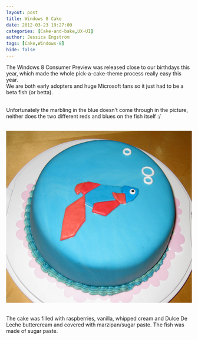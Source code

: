 ```yaml
---
layout: post
title: Windows 8 Cake
date: 2012-03-23 19:27:00
categories: [Cake-and-bake,UX-UI]
author: Jessica Engström
tags: [Cake,Windows-8]
hide: false
---
```

<p>The Windows 8 Consumer Preview was released close to our birthdays this year, which made the whole pick-a-cake-theme process really easy this year.<br>We are both early adopters and huge Microsoft fans so it just had to be a beta fish (or betta).</p> <p><br>Unfortunately the marbling in the blue doesn’t come through in the picture, neither does the two different reds and blues on the fish itself :/</p> <p><br><img alt="" src="/PostImages/2012%2f3%2f540BetaFish.png"><br><br></p> <p>The cake was filled with raspberries, vanilla, whipped cream and Dulce De Leche buttercream and covered with marzipan/sugar paste. The fish was made of sugar paste.</p>

